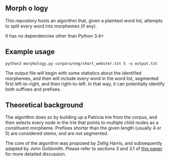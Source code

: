 ## Morph o logy

This repository hosts an algorithm that, given a plaintext word list,
attempts to split every word into morphemes (if any). 

It has no dependencies other than Python 3.4+

## Example usage

```python3 morphology.py corpora/eng/short_webster.txt 5 -o output.txt```

The output file will begin with some statistics about the identified morphemes,
and then will include every word in the word list, segmented first left-to-right,
and then right-to-left. In that way, it can potentially identify both suffixes and prefixes. 

## Theoretical background

The algorithm does so by building up a Patricia trie from the corpus,
and then selects every node in the trie that points to multiple child nodes 
as a constituent morpheme. Prefixes shorter than the given length 
(usually 4 or 5) are considered stems, and are not segmented.

The core of the algorithm was proposed by Zellig Harris, and subsequently adapted 
by John Goldsmith. Please refer to sections 3 and 3.1 of 
[this paper](https://people.cs.uchicago.edu/~jagoldsm/Papers/algorithm.pdf)
for more detailed discussion.


